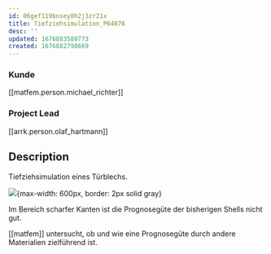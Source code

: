 ```yaml
---
id: 06gef119bnsey8h2j3zr21x
title: Tiefziehsimulation_P64076
desc: ''
updated: 1676883580773
created: 1676882798669
---
```

### Kunde
[[matfem.person.michael_richter]]
### Project Lead
[[arrk.person.olaf_hartmann]]

## Description
Tiefziehsimulation eines Türblechs.

![](/assets/images/2023-02-20-09-52-29.png){max-width: 600px, border: 2px solid gray}

Im Bereich scharfer Kanten ist die Prognosegüte der bisherigen Shells nicht gut.

[[matfem]] untersucht, ob und wie eine Prognosegüte durch andere Materialien zielführend ist.
